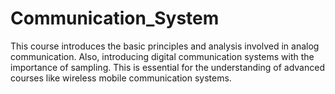 # Communication_System

This course introduces the basic principles and analysis involved in analog communication. Also, introducing digital communication systems with the importance of sampling. This is essential for the understanding of advanced courses like wireless mobile communication systems.
